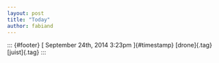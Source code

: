 ```yaml
---
layout: post
title: "Today"
author: fabiand
---
```



::: {#footer}
[ September 24th, 2014 3:23pm ]{#timestamp} [drone]{.tag} [juist]{.tag}
:::

